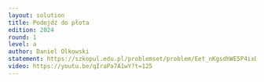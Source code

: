 ```yaml
---
layout: solution
title: Podejdź do płota
edition: 2024
round: 1
level: a
author: Daniel Olkowski
statement: https://szkopul.edu.pl/problemset/problem/Eet_nKgsdhWE5P4ixDXQ_gr5/site/
video: https://youtu.be/qIraPa7A1wY?t=125
---
```

